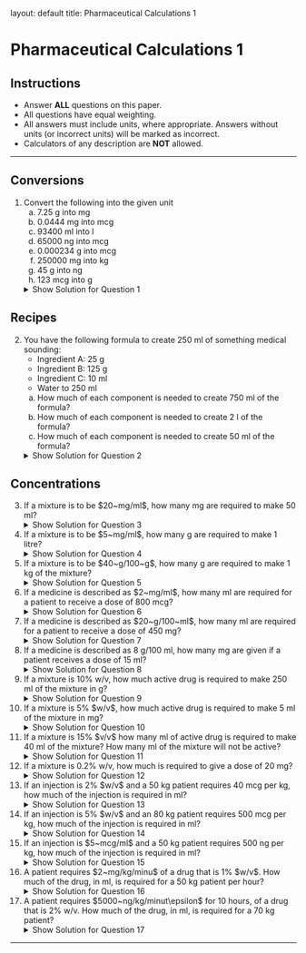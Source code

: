 layout: default title: Pharmaceutical Calculations 1
<div class="content">
<h1>Pharmaceutical Calculations 1</h1>

<div class="instructions">
    <h2>Instructions</h2>
    <ul>
        <li>Answer <strong>ALL</strong> questions on this paper.</li>
        <li>All questions have equal weighting.</li>
        <li>All answers must include units, where appropriate. Answers without units (or incorrect units) will be marked as incorrect.</li>
        <li>Calculators of any description are <strong>NOT</strong> allowed.</li>
    </ul>
</div>

<hr>

<h2>Conversions</h2>
<ol>
    <li>Convert the following into the given unit
        <ol type="a">
            <li>7.25 g into mg</li>
            <li>0.0444 mg into mcg</li>
            <li>93400 ml into l</li>
            <li>65000 ng into mcg</li>
            <li>0.000234 g into mcg</li>
            <li>250000 mg into kg</li>
            <li>45 g into ng</li>
            <li>123 mcg into g</li>
        </ol>
        <details class="solution-details">
            <summary>Show Solution for Question 1</summary>
            <div class="solution-content">
                <p><strong>Solution for 1a:</strong> 7.25 g = 7250 mg</p>
                <p><strong>Solution for 1b:</strong> 0.0444 mg = 44.4 mcg</p>
                <p><strong>Solution for 1c:</strong> 93400 ml = 93.4 l</p>
                <p><strong>Solution for 1d:</strong> 65000 ng = 65 mcg</p>
                <p><strong>Solution for 1e:</strong> 0.000234 g = 234 mcg</p>
                <p><strong>Solution for 1f:</strong> 250000 mg = 0.25 kg</p>
                <p><strong>Solution for 1g:</strong> 45 g = 45,000,000,000 ng</p>
                <p><strong>Solution for 1h:</strong> 123 mcg = 0.000123 g</p>
            </div>
        </details>
    </li>
</ol>

<h2>Recipes</h2>
<ol start="2">
    <li>You have the following formula to create 250 ml of something medical sounding:
        <ul>
            <li>Ingredient A: 25 g</li>
            <li>Ingredient B: 125 g</li>
            <li>Ingredient C: 10 ml</li>
            <li>Water to 250 ml</li>
        </ul>
        <ol type="a">
            <li>How much of each component is needed to create 750 ml of the formula?</li>
            <li>How much of each component is needed to create 2 l of the formula?</li>
            <li>How much of each component is needed to create 50 ml of the formula?</li>
        </ol>
        <details class="solution-details">
            <summary>Show Solution for Question 2</summary>
            <div class="solution-content">
                <p><strong>Solution for 2a (750 ml):</strong></p>
                <ul>
                    <li>Ingredient A: 75 g</li>
                    <li>Ingredient B: 375 g</li>
                    <li>Ingredient C: 30 ml</li>
                </ul>
                <p><strong>Solution for 2b (2 l = 2000 ml):</strong></p>
                <ul>
                    <li>Ingredient A: 200 g</li>
                    <li>Ingredient B: 1000 g</li>
                    <li>Ingredient C: 80 ml</li>
                </ul>
                <p><strong>Solution for 2c (50 ml):</strong></p>
                <ul>
                    <li>Ingredient A: 5 g</li>
                    <li>Ingredient B: 25 g</li>
                    <li>Ingredient C: 2 ml</li>
                </ul>
            </div>
        </details>
    </li>
</ol>

<h2>Concentrations</h2>
<ol start="3">
    <li>If a mixture is to be $20~mg/ml$, how many mg are required to make 50 ml?
        <details class="solution-details">
            <summary>Show Solution for Question 3</summary>
            <div class="solution-content">
                <p><strong>Solution:</strong> $20~mg/ml * 50~ml = 1000~mg$</p>
            </div>
        </details>
    </li>
    <li>If a mixture is to be $5~mg/ml$, how many g are required to make 1 litre?
        <details class="solution-details">
            <summary>Show Solution for Question 4</summary>
            <div class="solution-content">
                <p><strong>Solution:</strong> $5~mg/ml * 1000~ml/litre = 5000~mg/litre = 5~g/litre$</p>
            </div>
        </details>
    </li>
    <li>If a mixture is to be $40~g/100~g$, how many g are required to make 1 kg of the mixture?
        <details class="solution-details">
            <summary>Show Solution for Question 5</summary>
            <div class="solution-content">
                <p><strong>Solution:</strong> $40~g/100~g = 40\%$. $40\%$ of $1~kg (1000~g) = 400~g$</p>
            </div>
        </details>
    </li>
    <li>If a medicine is described as $2~mg/ml$, how many ml are required for a patient to receive a dose of 800 mcg?
        <details class="solution-details">
            <summary>Show Solution for Question 6</summary>
            <div class="solution-content">
                <p><strong>Solution:</strong> $800~mcg = 0.8~mg$. $0.8~mg / (2~mg/ml) = 0.4~ml$</p>
            </div>
        </details>
    </li>
    <li>If a medicine is described as $20~g/100~ml$, how many ml are required for a patient to receive a dose of 450 mg?
        <details class="solution-details">
            <summary>Show Solution for Question 7</summary>
            <div class="solution-content">
                <p><strong>Solution:</strong> $20~g/100~ml = 200~mg/ml$. $450~mg / (200~mg/ml) = 2.25~ml$</p>
            </div>
        </details>
    </li>
    <li>If a medicine is described as 8 g/100 ml, how many mg are given if a patient receives a dose of 15 ml?
        <details class="solution-details">
            <summary>Show Solution for Question 8</summary>
            <div class="solution-content">
                <p><strong>Solution:</strong> $8~g/100~ml = 80~mg/ml$. $80~mg/ml * 15~ml = 1200~mg$</p>
            </div>
        </details>
    </li>
    <li>If a mixture is 10% w/v, how much active drug is required to make 250 ml of the mixture in g?
        <details class="solution-details">
            <summary>Show Solution for Question 9</summary>
            <div class="solution-content">
                <p><strong>Solution:</strong> $10\%~w/v = 10~g/100~ml$. $ (10~g/100~ml) * 250~ml = 25~g$</p>
            </div>
        </details>
    </li>
    <li>If a mixture is 5% $w/v$, how much active drug is required to make 5 ml of the mixture in mg?
        <details class="solution-details">
            <summary>Show Solution for Question 10</summary>
            <div class="solution-content">
                <p><strong>Solution:</strong> $5\%~w/v = 5~g/100~ml = 50~mg/ml$. $50~mg/ml * 5~ml = 250~mg$</p>
            </div>
        </details>
    </li>
    <li>If a mixture is 15% $v/v$ how many ml of active drug is required to make 40 ml of the mixture? How many ml of the mixture will not be active?
        <details class="solution-details">
            <summary>Show Solution for Question 11</summary>
            <div class="solution-content">
                <p><strong>Solution:</strong> Active drug: $15\%$ of $40~ml = 6~ml$. Not active: $40~ml - 6~ml = 34~ml$</p>
            </div>
        </details>
    </li>
    <li>If a mixture is 0.2% w/v, how much is required to give a dose of 20 mg?
        <details class="solution-details">
            <summary>Show Solution for Question 12</summary>
            <div class="solution-content">
                <p><strong>Solution:</strong> $0.2\%~w/v = 0.2~g/100~ml = 2~mg/ml$. $20~mg / (2~mg/ml) = 10~ml$</p>
            </div>
        </details>
    </li>
    <li>If an injection is 2% $w/v$ and a 50 kg patient requires 40 mcg per kg, how much of the injection is required in ml?
        <details class="solution-details">
            <summary>Show Solution for Question 13</summary>
            <div class="solution-content">
                <p><strong>Solution:</strong> Total dose: $40~mcg/kg * 50~kg = 2000~mcg = 2~mg$. Concentration: $2\%~w/v = 2~g/100~ml = 20~mg/ml$. Volume: $2~mg / (20~mg/ml) = 0.1~ml$</p>
            </div>
        </details>
    </li>
    <li>If an injection is 5% $w/v$ and an 80 kg patient requires 500 mcg per kg, how much of the injection is required in ml?
        <details class="solution-details">
            <summary>Show Solution for Question 14</summary>
            <div class="solution-content">
                <p><strong>Solution:</strong> Total dose: $500~mcg/kg * 80~kg = 40000~mcg = 40~mg$. Concentration: $5\%~w/v = 5~g/100~ml = 50~mg/ml$. Volume: $40~mg / (50~mg/ml) = 0.8~ml$</p>
            </div>
        </details>
    </li>
    <li>If an injection is $5~mcg/ml$ and a 50 kg patient requires 500 ng per kg, how much of the injection is required in ml?
        <details class="solution-details">
            <summary>Show Solution for Question 15</summary>
            <div class="solution-content">
                <p><strong>Solution:</strong> Total dose: $500~ng/kg * 50~kg = 25000~ng = 25~mcg$. Volume: $25~mcg / (5~mcg/ml) = 5~ml$</p>
            </div>
        </details>
    </li>
    <li>A patient requires $2~mg/kg/minu$ of a drug that is 1% $w/v$. How much of the drug, in ml, is required for a 50 kg patient per hour?
        <details class="solution-details">
            <summary>Show Solution for Question 16</summary>
            <div class="solution-content">
                <p><strong>Solution:</strong> Dose per minute: $2~mg/kg/min * 50~kg = 100~mg/min$. Dose per hour: $100~mg/min * 60~min/hour = 6000~mg/hour = 6~g/hour$. Concentration: $1\%~w/v = 1~g/100~ml = 10~mg/ml$. Volume: $6000~mg / (10~mg/ml) = 600~ml$</p>
            </div>
        </details>
    </li>
    <li>A patient requires $5000~ng/kg/minut\epsilon$ for 10 hours, of a drug that is 2% w/v. How much of the drug, in ml, is required for a 70 kg patient?
        <details class="solution-details">
            <summary>Show Solution for Question 17</summary>
            <div class="solution-content">
                <p><strong>Solution:</strong> Dose per minute: $5000~ng/kg/min * 70~kg = 350000~ng/min = 0.35~mg/min$. Dose per hour: $0.35~mg/min * 60~min/hour = 21~mg/hour$. Total dose: $21~mg/hour * 10~hours = 210~mg$. Concentration: $2\%~w/v = 2~g/100~ml = 20~mg/ml$. Volume: $210~mg / (20~mg/ml) = 10.5~ml$</p>
            </div>
        </details>
    </li>
</ol>

<hr>

</div>

